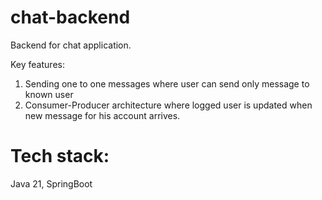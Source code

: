 # chat-backend
Backend for chat application.

Key features:
1) Sending one to one messages where user can send only message to known user
2) Consumer-Producer architecture where logged user is updated when new message for his account arrives.
# Tech stack:
Java 21, SpringBoot 
